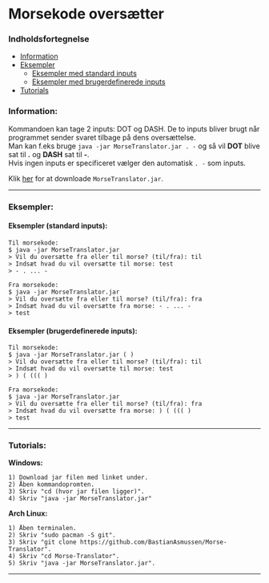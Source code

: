 # Morsekode oversætter

### Indholdsfortegnelse
- [Information](#information)  
- [Eksempler](#eksempler)  
  - [Eksempler med standard inputs](#eksempler-standard-inputs)  
  - [Eksempler med brugerdefinerede inputs](#eksempler-brugerdefinerede-inputs)
- [Tutorials](#tutorials)  

### Information:
Kommandoen kan tage 2 inputs: DOT og DASH. De to inputs bliver brugt når programmet sender svaret tilbage på dens oversættelse.  
Man kan f.eks bruge `java -jar MorseTranslator.jar . -` og så vil **DOT** blive sat til **.** og **DASH** sat til **-**.  
Hvis ingen inputs er specificeret vælger den automatisk `. -` som inputs.  

Klik <a href="https://github.com/BastianAsmussen/Morse-Translator/raw/main/MorseTranslator.jar" >her</a> for at downloade `MorseTranslator.jar`.

<hr>  

### Eksempler:

#### Eksempler (standard inputs):  
```
Til morsekode:
$ java -jar MorseTranslator.jar
> Vil du oversætte fra eller til morse? (til/fra): til
> Indsæt hvad du vil oversætte til morse: test
> - . ... -

Fra morsekode:
$ java -jar MorseTranslator.jar
> Vil du oversætte fra eller til morse? (til/fra): fra
> Indsæt hvad du vil oversætte fra morse: - . ... -
> test
```

#### Eksempler (brugerdefinerede inputs):  
```
Til morsekode:
$ java -jar MorseTranslator.jar ( )
> Vil du oversætte fra eller til morse? (til/fra): til
> Indsæt hvad du vil oversætte til morse: test
> ) ( ((( )

Fra morsekode:
$ java -jar MorseTranslator.jar
> Vil du oversætte fra eller til morse? (til/fra): fra
> Indsæt hvad du vil oversætte fra morse: ) ( ((( )
> test
```  
<hr>  

### Tutorials:
**Windows:**  
```
1) Download jar filen med linket under.
2) Åben kommandopromten.
3) Skriv "cd (hvor jar filen ligger)".
4) Skriv "java -jar MorseTranslator.jar"
```  

**Arch Linux:**  
```
1) Åben terminalen.
2) Skriv "sudo pacman -S git".
3) Skriv "git clone https://github.com/BastianAsmussen/Morse-Translator".
4) Skriv "cd Morse-Translator".
5) Skriv "java -jar MorseTranslator.jar".
```
<hr>  
